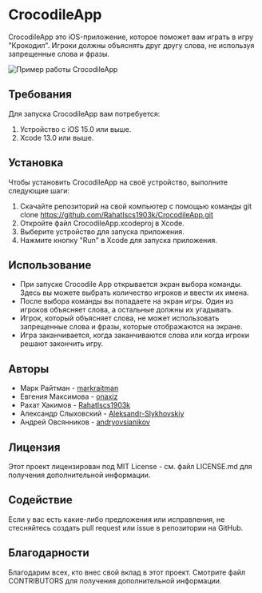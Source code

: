 # CrocodileApp
CrocodileApp это iOS-приложение, которое поможет вам играть в игру "Крокодил". Игроки должны объяснять друг другу слова, не используя запрещенные слова и фразы.

![Пример работы CrocodileApp](https://github.com/RahatIscs1903k/CrocodileApp/blob/develop/Simulator%20Screen%20Recording%20-%20iPhone%2011%20-%202023-04-23%20at%2014.32.47.gif)

## Требования
Для запуска CrocodileApp вам потребуется:

1. Устройство с iOS 15.0 или выше.
2. Xcode 13.0 или выше.

## Установка
Чтобы установить CrocodileApp на своё устройство, выполните следующие шаги:

1. Скачайте репозиторий на свой компьютер с помощью команды git clone https://github.com/RahatIscs1903k/CrocodileApp.git
2. Откройте файл CrocodileApp.xcodeproj в Xcode.
3. Выберите устройство для запуска приложения.
4. Нажмите кнопку "Run" в Xcode для запуска приложения.

## Использование
* При запуске Crocodile App открывается экран выбора команды. Здесь вы можете выбрать количество игроков и ввести их имена.
* После выбора команды вы попадаете на экран игры. Один из игроков объясняет слова, а остальные должны их угадывать. 
* Игрок, который объясняет слова, не может использовать запрещенные слова и фразы, которые отображаются на экране. 
* Игра заканчивается, когда заканчиваются слова или когда игроки решают закончить игру.

## Авторы
* Марк Райтман - [markraitman](https://github.com/markraitman)
* Евгения Максимова - [onaxiz](https://github.com/onaxiz)
* Рахат Хакимов - [RahatIscs1903k](https://github.com/RahatIscs1903k)
* Александр Слыховский - [Aleksandr-Slykhovskiy](https://github.com/Aleksandr-Slykhovskiy)
* Андрей Овсянников - [andryovsianikov](https://github.com/andryovsianikov)

## Лицензия
Этот проект лицензирован под MIT License - см. файл LICENSE.md для получения дополнительной информации.

## Содействие
Если у вас есть какие-либо предложения или исправления, не стесняйтесь создать pull request или issue в репозитории на GitHub.

## Благодарности
Благодарим всех, кто внес свой вклад в этот проект. Смотрите файл CONTRIBUTORS для получения дополнительной информации.
